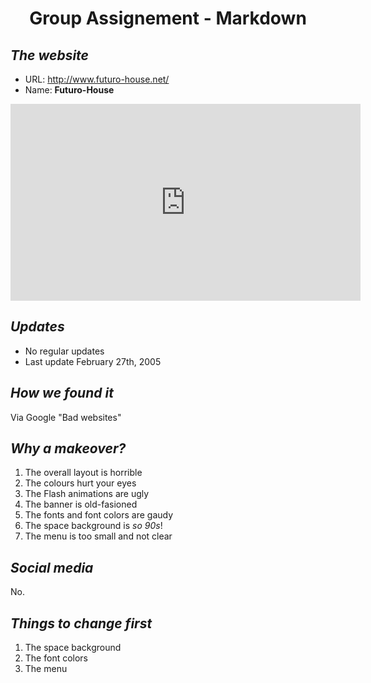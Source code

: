 # <p align="center">**Group Assignement - Markdown**

## *The website*

* URL: http://www.futuro-house.net/
* Name: **Futuro-House**

<iframe width="560" height="315" src="https://www.youtube.com/embed/IvAd1e5_AjE" frameborder="0" allow="accelerometer; autoplay; encrypted-media; gyroscope; picture-in-picture" allowfullscreen></iframe>

## *Updates*


* No regular updates
* Last update February 27th, 2005

## *How we found it*

Via Google "Bad websites"

## *Why a makeover?*

1. The overall layout is horrible
2. The colours hurt your eyes
3. The Flash animations are ugly
4. The banner is old-fasioned
5. The fonts and font colors are gaudy
6. The space background is _so 90s_!
7. The menu is too small and not clear

## *Social media*

No.

## *Things to change first*

1. The space background
2. The font colors
3. The menu
